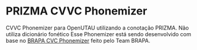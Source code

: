 # PRIZMA CVVC Phonemizer

CVVC Phonemizer para OpenUTAU utilizando a conotação PRIZMA. Não utiliza dicionário fonético
Esse Phonemizer está sendo desenvolvido com base no [BRAPA CVC Phonemizer](https://github.com/DhellionFena/PRIZMA-CVVC-Phonemizer) feito pelo Team BRAPA.

